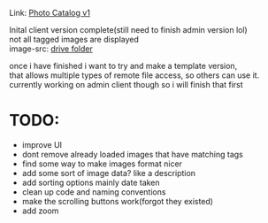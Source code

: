 Link: [Photo Catalog v1](https://oliverhesse.github.io/Photo-Catalog/)

Inital client version complete(still need to finish admin version lol)<br>
not all tagged images are displayed
<br>image-src: [drive folder](https://drive.google.com/drive/u/0/folders/14BNBG1FBrAhz9r95GnrA_uoxLGFdv4FO)


once i have finished i want to try and make a template version,<br>
that allows multiple types of remote file access, so others can use it.
currently working on admin client though so i will finish that first


TODO:
=
- improve UI
- dont remove already loaded images that have matching tags
- find some way to make images format nicer
- add some sort of image data? like a description
- add sorting options mainly date taken
- clean up code and naming conventions
- make the scrolling buttons work(forgot they existed)
- add zoom

